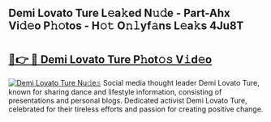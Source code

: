 ## Demi Lovato Ture L𝚎a𝚔ed N𝚞𝚍e - Part-Ahx Vi𝚍𝚎o P𝚑𝚘tos - H𝚘𝚝 O𝚗𝚕yf𝚊ns L𝚎a𝚔s 4Ju8T

# <h2><a href="http://kf1cd8.oniu.top/?m=Demi+Lovato+Ture">🔗👉 🔴 Demi Lovato Ture P𝚑ot𝚘𝚜 V𝚒d𝚎o</a></h2>

[![Demi Lovato Ture Nu𝚍e𝚜](https://i.imgur.com/0qMVB7G.gif)](http://kf1cd8.oniu.top/?m=Demi+Lovato+Ture)
Social media thought leader Demi Lovato Ture, known for sharing dance and lifestyle information, consisting of presentations and personal blogs. Dedicated activist Demi Lovato Ture, celebrated for their tireless efforts and passion for creating positive change.  
